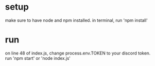 # setup

make sure to have node and npm installed.
in terminal, run 'npm install'

# run
on line 48 of index.js, change process.env.TOKEN to your discord token.
run 'npm start' or 'node index.js'
